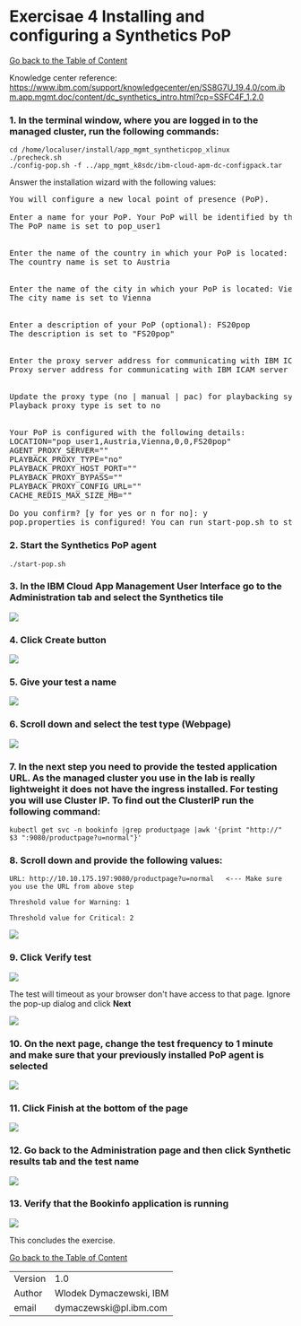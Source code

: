 # Exercisae 4 Installing and configuring a Synthetics PoP

[Go back to the Table of Content](../../README.md)

Knowledge center reference: https://www.ibm.com/support/knowledgecenter/en/SS8G7U_19.4.0/com.ibm.app.mgmt.doc/content/dc_synthetics_intro.html?cp=SSFC4F_1.2.0

### 1. In the terminal window, where you are logged in to the managed cluster, run the following commands:

```
cd /home/localuser/install/app_mgmt_syntheticpop_xlinux
./precheck.sh
./config-pop.sh -f ../app_mgmt_k8sdc/ibm-cloud-apm-dc-configpack.tar
```

Answer the installation wizard with the following values:
<pre>
You will configure a new local point of presence (PoP).

Enter a name for your PoP. Your PoP will be identified by this name: <b>pop_user1</b> <-- Use your user id
The PoP name is set to pop_user1


Enter the name of the country in which your PoP is located: Austria
The country name is set to Austria


Enter the name of the city in which your PoP is located: Vienna
The city name is set to Vienna


Enter a description of your PoP (optional): FS20pop
The description is set to "FS20pop"


Enter the proxy server address for communicating with IBM ICAM server. The address format is ip:port (Press Enter if you do not need to use a proxy) :  
Proxy server address for communicating with IBM ICAM server is set to 


Update the proxy type (no | manual | pac) for playbacking synthetic tests to monitor your web applications. Enter 'no' to choose no proxy. Enter 'manual' to configure your proxy with a proxy server ip address and port number. Enter 'pac' to use an automatic configuration URL. (Press Enter if you do not want to make any changes: no): 
Playback proxy type is set to no


Your PoP is configured with the following details:
LOCATION="pop_user1,Austria,Vienna,0,0,FS20pop"
AGENT_PROXY_SERVER=""
PLAYBACK_PROXY_TYPE="no"
PLAYBACK_PROXY_HOST_PORT=""
PLAYBACK_PROXY_BYPASS=""
PLAYBACK_PROXY_CONFIG_URL=""
CACHE_REDIS_MAX_SIZE_MB=""

Do you confirm? [y for yes or n for no]: y
pop.properties is configured! You can run start-pop.sh to start your PoP.
</pre>

### 2. Start the Synthetics PoP agent
   
```
./start-pop.sh
```

### 3. In the IBM Cloud App Management User Interface go to the **Administration** tab and select the **Synthetics** tile

![](images/2020-01-15-13-32-29.png)

### 4. Click **Create** button

![](images/2020-01-15-13-33-53.png)

### 5. Give your test a name

![](images/2020-01-15-13-35-24.png)

### 6. Scroll down and select the test type (Webpage)

![](images/2020-01-15-13-36-26.png)

### 7. In the next step you need to provide the tested application URL. As the managed cluster you use in the lab is really lightweight it does not have the ingress installed. For testing you will use Cluster IP. To find out the ClusterIP run the following command:

```
kubectl get svc -n bookinfo |grep productpage |awk '{print "http://" $3 ":9080/productpage?u=normal"}'
```
   
### 8. Scroll down and provide the following values:

    URL: http://10.10.175.197:9080/productpage?u=normal   <--- Make sure you use the URL from above step

    Threshold value for Warning: 1

    Threshold value for Critical: 2

![](images/2020-01-15-13-47-21.png)

### 9. Click **Verify test**

![](images/2020-01-15-13-49-36.png)

The test will timeout as your browser don't have access to that page. Ignore the pop-up dialog and click **Next**

![](images/2020-01-15-13-51-17.png)

### 10. On the next page, change the test frequency to 1 minute and make sure that your previously installed PoP agent is selected

![](images/2020-01-15-17-11-44.png)

### 11. Click **Finish** at the bottom of the page

![](images/2020-01-15-17-09-11.png)

### 12. Go back to the **Administration** page and then click **Synthetic results** tab and the test name

![](images/2020-01-15-17-18-53.png)

### 13. Verify that the Bookinfo application is running 

![](images/2020-01-15-17-22-11.png)

This concludes the exercise.

[Go back to the Table of Content](../../README.md)

<table>
  <tr>
    <td>Version</td>
    <td>1.0</td>
  </tr>
  <tr>
    <td>Author</td>
    <td>Wlodek Dymaczewski, IBM</td>
  </tr>
  <tr>
    <td>email</td>
    <td>dymaczewski@pl.ibm.com</td>
  </tr>
</table>